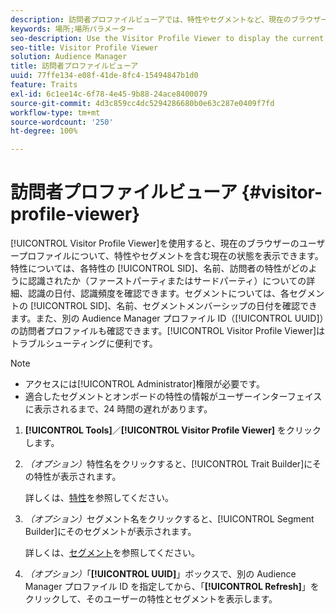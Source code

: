 ```yaml
---
description: 訪問者プロファイルビューアでは、特性やセグメントなど、現在のブラウザーに対するユーザープロファイルの現在の状態を表示できます。各特性について、SID、名前、訪問者の特性がどのように適合したかについての詳細（ファーストパーティまたはサードパーティ）、適合した日付、適合する頻度を表示できます。セグメントについては、各セグメントの SID、名前、セグメントメンバーシップの日付を確認できます。また、別の Audience Manager プロファイル ID（UUID）の訪問者プロファイルも確認できます。訪問者プロファイルビューアはトラブルシューティングに役立ちます。
keywords: 場所;場所パラメーター
seo-description: Use the Visitor Profile Viewer to display the current state of a user profile for the current browser, including its traits and segments. For each trait, you can view its SID, name, details about how visitor traits were realized (first- or third-party), the realization date, and the frequency of realizations. For each segment, you can view its SID, name, and the segment membership date. You can also view the visitor profile for another Audience Manager profile ID (UUID). The Visitor Profile Viewer is helpful for troubleshooting purposes.
seo-title: Visitor Profile Viewer
solution: Audience Manager
title: 訪問者プロファイルビューア
uuid: 77ffe134-e08f-41de-8fc4-15494847b1d0
feature: Traits
exl-id: 6c1ee14c-6f78-4e45-9b88-24ace8400079
source-git-commit: 4d3c859cc4dc5294286680b0e63c287e0409f7fd
workflow-type: tm+mt
source-wordcount: '250'
ht-degree: 100%

---
```


# 訪問者プロファイルビューア {#visitor-profile-viewer}

[!UICONTROL Visitor Profile Viewer]を使用すると、現在のブラウザーのユーザープロファイルについて、特性やセグメントを含む現在の状態を表示できます。特性については、各特性の [!UICONTROL SID]、名前、訪問者の特性がどのように認識されたか（ファーストパーティまたはサードパーティ）についての詳細、認識の日付、認識頻度を確認できます。セグメントについては、各セグメントの [!UICONTROL SID]、名前、セグメントメンバーシップの日付を確認できます。また、別の Audience Manager プロファイル ID（[!UICONTROL UUID]）の訪問者プロファイルも確認できます。[!UICONTROL Visitor Profile Viewer]はトラブルシューティングに便利です。

>[!NOTE]
>
>* アクセスには[!UICONTROL Administrator]権限が必要です。
>* 適合したセグメントとオンボードの特性の情報がユーザーインターフェイスに表示されるまで、24 時間の遅れがあります。

<!-- 
Traits that are not part of a segment will not appear in the
<span class="wintitle"> Visitor Profile Viewer</span>.
-->

1. **[!UICONTROL Tools]**／**[!UICONTROL Visitor Profile Viewer]** をクリックします。

1. *（オプション）*&#x200B;特性名をクリックすると、[!UICONTROL Trait Builder]にその特性が表示されます。

   詳しくは、[特性](../features/traits/trait-details-page.md)を参照してください。

1. *（オプション）*&#x200B;セグメント名をクリックすると、[!UICONTROL Segment Builder]にそのセグメントが表示されます。

   詳しくは、[セグメント](../features/segments/segments-purpose.md)を参照してください。

1. *（オプション）*「**[!UICONTROL UUID]**」ボックスで、別の Audience Manager プロファイル ID を指定してから、「**[!UICONTROL Refresh]**」をクリックして、そのユーザーの特性とセグメントを表示します。
